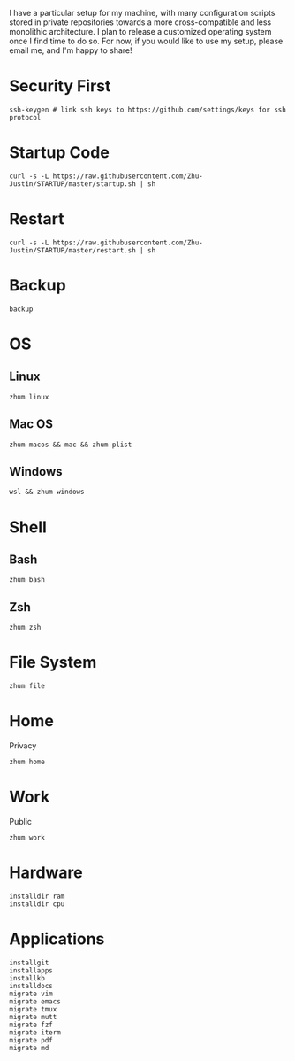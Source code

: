 I have a particular setup for my machine, with many configuration scripts stored in private repositories towards a more cross-compatible and less monolithic architecture. I plan to release a customized operating system once I find time to do so. For now, if you would like to use my setup, please email me, and I'm happy to share!

# Security First
```
ssh-keygen # link ssh keys to https://github.com/settings/keys for ssh protocol
```

# Startup Code
```
curl -s -L https://raw.githubusercontent.com/Zhu-Justin/STARTUP/master/startup.sh | sh
```

# Restart
```
curl -s -L https://raw.githubusercontent.com/Zhu-Justin/STARTUP/master/restart.sh | sh
```

# Backup
```
backup
```

# OS
## Linux
```
zhum linux
```
## Mac OS
```
zhum macos && mac && zhum plist
```
## Windows
```
wsl && zhum windows
```
# Shell
## Bash
```
zhum bash
```
## Zsh
```
zhum zsh
```
# File System
```
zhum file
```
# Home
Privacy
```
zhum home
```
# Work
Public
```
zhum work
```
# Hardware
```
installdir ram
installdir cpu
```
# Applications
```
installgit
installapps
installkb
installdocs
migrate vim
migrate emacs
migrate tmux
migrate mutt
migrate fzf
migrate iterm
migrate pdf
migrate md
```
